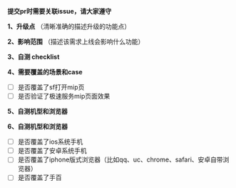 **提交pr时需要关联issue，请大家遵守**

**1、升级点** （清晰准确的描述升级的功能点）

**2、影响范围** （描述该需求上线会影响什么功能）

**3、自测 checklist**

**4、需要覆盖的场景和case**
- [ ] 是否覆盖了sf打开mip页
- [ ] 是否验证了极速服务mip页面效果

**5、自测机型和浏览器** 

**6、自测机型和浏览器** 
- [ ] 是否覆盖了ios系统手机
- [ ] 是否覆盖了安卓系统手机
- [ ] 是否覆盖了iphone版式浏览器（比如qq、uc、chrome、safari、安卓自带浏览器）
- [ ] 是否覆盖了手百
